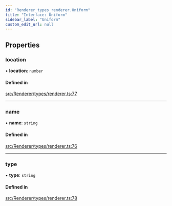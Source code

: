 ```yaml
---
id: "Renderer_types_renderer.Uniform"
title: "Interface: Uniform"
sidebar_label: "Uniform"
custom_edit_url: null
---
```




## Properties

### location

• **location**: `number`

#### Defined in

[src/Renderer/types/renderer.ts:77](https://github.com/ZeaInc/zea-engine/blob/455b10853/src/Renderer/types/renderer.ts#L77)

___

### name

• **name**: `string`

#### Defined in

[src/Renderer/types/renderer.ts:76](https://github.com/ZeaInc/zea-engine/blob/455b10853/src/Renderer/types/renderer.ts#L76)

___

### type

• **type**: `string`

#### Defined in

[src/Renderer/types/renderer.ts:78](https://github.com/ZeaInc/zea-engine/blob/455b10853/src/Renderer/types/renderer.ts#L78)

